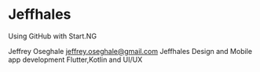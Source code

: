 # Jeffhales
Using GitHub with Start.NG

Jeffrey Oseghale
jeffrey.oseghale@gmail.com
Jeffhales
Design and Mobile app development
Flutter,Kotlin and UI/UX
